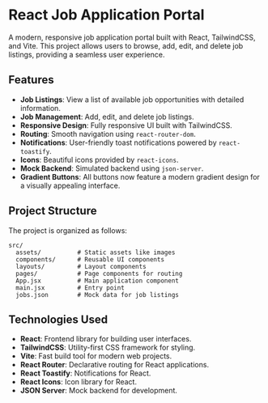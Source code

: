 # React Job Application Portal

A modern, responsive job application portal built with React, TailwindCSS, and Vite. This project allows users to browse, add, edit, and delete job listings, providing a seamless user experience.

## Features

- **Job Listings**: View a list of available job opportunities with detailed information.
- **Job Management**: Add, edit, and delete job listings.
- **Responsive Design**: Fully responsive UI built with TailwindCSS.
- **Routing**: Smooth navigation using `react-router-dom`.
- **Notifications**: User-friendly toast notifications powered by `react-toastify`.
- **Icons**: Beautiful icons provided by `react-icons`.
- **Mock Backend**: Simulated backend using `json-server`.
- **Gradient Buttons**: All buttons now feature a modern gradient design for a visually appealing interface.

## Project Structure

The project is organized as follows:

```
src/
  assets/          # Static assets like images
  components/      # Reusable UI components
  layouts/         # Layout components
  pages/           # Page components for routing
  App.jsx          # Main application component
  main.jsx         # Entry point
  jobs.json        # Mock data for job listings
```


## Technologies Used

- **React**: Frontend library for building user interfaces.
- **TailwindCSS**: Utility-first CSS framework for styling.
- **Vite**: Fast build tool for modern web projects.
- **React Router**: Declarative routing for React applications.
- **React Toastify**: Notifications for React.
- **React Icons**: Icon library for React.
- **JSON Server**: Mock backend for development.
